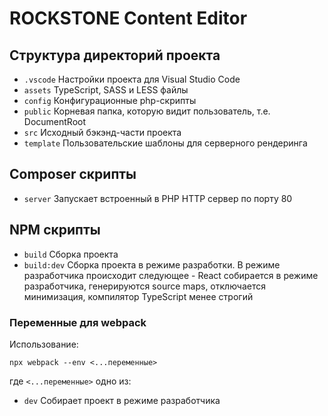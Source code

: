 # ROCKSTONE Content Editor

## Структура директорий проекта
- `.vscode` Настройки проекта для Visual Studio Code
- `assets` TypeScript, SASS и LESS файлы
- `config` Конфигурационные php-скрипты
- `public` Корневая папка, которую видит пользователь, т.е. DocumentRoot
- `src` Исходный бэкэнд-части проекта
- `template` Пользовательские шаблоны для серверного рендеринга

## Composer скрипты
- `server` Запускает встроенный в PHP HTTP сервер по порту 80

## NPM скрипты
- `build` Сборка проекта
- `build:dev` Сборка проекта в режиме разработки. В режиме разработчика происходит следующее - React собирается в режиме разработчика, генерируются source maps, отключается минимизация, компилятор TypeScript менее строгий

### Переменные для webpack
Использование:
```
npx webpack --env <...переменные>
```
где `<...переменные>` одно из:
- `dev` Собирает проект в режиме разработчика
